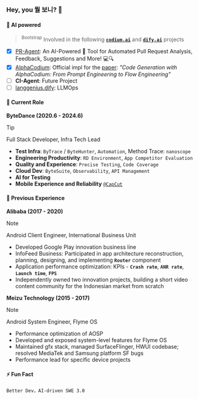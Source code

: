### Hey, you 뭘 보니? 👋

#### 📍 AI powered

> <sup>Bootstrap</sup> Involved in the following [**`codium.ai`**](https://www.codium.ai/) and [**`dify.ai`**](https://dify.ai/) projects

- [x] [PR-Agent](https://github.com/Codium-ai/pr-agent): An AI-Powered 🤖 Tool for Automated Pull Request Analysis, Feedback, Suggestions and More! 💻🔍
- [x] [AlphaCodium](https://github.com/Codium-ai/AlphaCodium): Official impl for the [paper](https://arxiv.org/abs/2401.08500): _"Code Generation with AlphaCodium: From Prompt Engineering to Flow Engineering"_
- [ ] **CI-Agent**: Future Project
- [ ] [langgenius.dify](https://github.com/langgenius/dify): LLMOps

<!--
**barnett-yuxiang/barnett-yuxiang** is a ✨ _special_ ✨ repository because its `README.md` (this file) appears on your GitHub profile.

Here are some ideas to get you started:

- 🔭 I’m currently working on ...
- 🌱 I’m currently learning ...
- 👯 I’m looking to collaborate on ...
- 🤔 I’m looking for help with ...
- 💬 Ask me about ...
- 📫 How to reach me: ...
- 😄 Pronouns: ...
- ⚡ Fun fact: ...
-->

#### 📍 Current Role

**ByteDance (2020.6 - 2024.6)**

> [!TIP]
> Full Stack Developer, Infra Tech Lead

- **Test Infra**: `ByTrace` / `ByteHunter`, `Automation`, Method Trace: `nanoscope`
- **Engineering Productivity**: `‌‍⁢‍‍​‌⁢‬⁡⁡⁡⁢⁢⁣‍‌​⁠⁡‍⁣‍﻿​⁤⁠﻿‬⁤​⁤‬‌‍‌‌​⁣‬﻿⁤‌⁣‌﻿​⁣‌‬RD Environment`, `App Competitor Evaluation`
- **Quality and Experience**: `Precise Testing`, `Code Coverage`
- **Cloud Dev**: `ByteSuite`, `Observability`, `API Management`
- **AI for Testing**
- **Mobile Experience and Reliability** [`@CapCut`](https://www.capcut.com)

#### 📍 Previous Experience

**Alibaba (2017 - 2020)**

> [!NOTE]
> Android Client Engineer, International Business Unit

- Developed Google Play innovation business line
- InfoFeed Business: Participated in app architecture reconstruction, planning, designing, and implementing **`Router`** component
- Application performance optimization: KPIs - **`Crash rate`**, **`ANR rate`**, **`Launch time`**, **`FPS`**
- Independently owned two innovation projects, building a short video content community for the Indonesian market from scratch

**Meizu Technology (2015 - 2017)**

> [!NOTE]
> Android System Engineer, Flyme OS

- Performance optimization of AOSP
- Developed and exposed system-level features for Flyme OS
- Maintained gfx stack, managed SurfaceFlinger, HWUI codebase; resolved MediaTek and Samsung platform SF bugs
- Performance lead for specific device projects

#### ⚡ Fun Fact
```
Better Dev，AI-driven SWE 3.0
```
